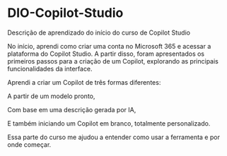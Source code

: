 # DIO-Copilot-Studio
Descrição de aprendizado do início do curso de Copilot Studio

No início, aprendi como criar uma conta no Microsoft 365 e acessar a plataforma do Copilot Studio. A partir disso, foram apresentados os primeiros passos para a criação de um Copilot, explorando as principais funcionalidades da interface.

Aprendi a criar um Copilot de três formas diferentes:

A partir de um modelo pronto,

Com base em uma descrição gerada por IA,

E também iniciando um Copilot em branco, totalmente personalizado.

Essa parte do curso me ajudou a entender como usar a ferramenta e por onde começar.

